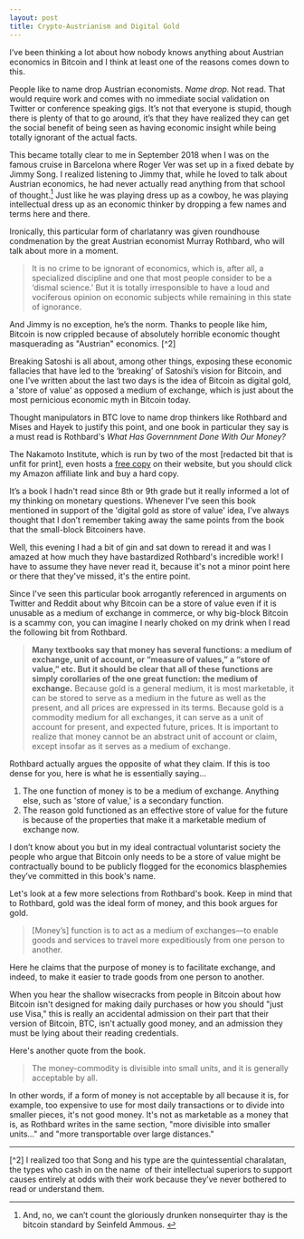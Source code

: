 ```yaml
---
layout: post
title: Crypto-Austrianism and Digital Gold
---
```


I’ve been thinking a lot about how nobody knows anything about Austrian economics in Bitcoin and I think at least one of the reasons comes down to this.

People like to name drop Austrian economists. *Name drop.* Not read. That would require work and comes with no immediate social validation on Twitter or conference speaking gigs. It’s not that everyone is stupid, though there is plenty of that to go around, it’s that they have realized they can get the social benefit of being seen as having economic insight while being totally ignorant of the actual facts.

This became totally clear to me in September 2018 when I was on the famous cruise in Barcelona where Roger Ver was set up in a fixed debate by Jimmy Song. I realized listening to Jimmy that, while he loved to talk about Austrian economics, he had never actually read anything from that school of thought.[^1] Just like he was playing dress up as a cowboy, he was playing intellectual dress up as an economic thinker by dropping a few names and terms here and there.

Ironically, this particular form of charlatanry was given roundhouse condmenation by the great Austrian economist Murray Rothbard, who will talk about more in a moment.

> It is no crime to be ignorant of economics, which is, after all, a specialized discipline and one that most people consider to be a ‘dismal science.’ But it is totally irresponsible to have a loud and vociferous opinion on economic subjects while remaining in this state of ignorance.

And Jimmy is no exception, he’s the norm. Thanks to people like him, Bitcoin is now crippled because of absolutely horrible economic thought masquerading as "Austrian" economics. [^2]

Breaking Satoshi is all about, among other things, exposing these economic fallacies that have led to the ‘breaking’ of Satoshi’s vision for Bitcoin, and one I’ve written about the last two days is the idea of Bitcoin as digital gold, a 'store of value' as opposed a medium of exchange, which is just about the most pernicious economic myth in Bitcoin today.

Thought manipulators in BTC love to name drop thinkers like Rothbard and Mises and Hayek to justify this point, and one book in particular they say is a must read is Rothbard's *What Has Governnment Done With Our Money?* 

The Nakamoto Institute, which is run by two of the most [redacted bit that is unfit for print], even hosts a [free copy](https://nakamotoinstitute.org/static/docs/what-has-government-done-to-our-money.pdf) on their website, but you should click my Amazon affiliate link and buy a hard copy.

It’s a book I hadn't read since 8th or 9th grade but it really informed a lot of my thinking on monetary questions. Whenever I've seen this book mentioned in support of the 'digital gold as store of value' idea, I’ve always thought that I don’t remember taking away the same points from the book that the small-block Bitcoiners have.

Well, this evening I had a bit of gin and sat down to reread it and was I amazed at how much they have bastardized Rothbard's incredible work! I have to assume they have never read it, because it's not a minor point here or there that they've missed, it's the entire point.

Since I've seen this particular book arrogantly referenced in arguments on Twitter and Reddit about why Bitcoin can be a store of value even if it is unusable as a medium of exchange in commerce, or why big-block Bitcoin is a scammy con, you can imagine I nearly choked on my drink when I read the following bit from Rothbard.

> **Many textbooks say that money has several functions: a medium of exchange, unit of account, or “measure of values,” a “store of value,” etc. But it should be clear that all of these functions are simply corollaries of the one great function: the medium of exchange.** Because gold is a general medium, it is most marketable, it can be stored to serve as a medium in the future as well as the present, and all prices are expressed in its terms. Because gold is a commodity medium for all exchanges, it can serve as a unit of account for present, and expected future, prices. It is important to realize that money cannot be an abstract unit of account or claim, except insofar as it serves as a medium of exchange.

Rothbard actually argues the opposite of what they claim. If this is too dense for you, here is what he is essentially saying...

1. The one function of money is to be a medium of exchange. Anything else, such as 'store of value,' is a secondary function.
2. The reason gold functioned as an effective store of value for the future is because of the properties that make it a marketable medium of exchange now.

I don’t know about you but in my ideal contractual voluntarist society the people who argue that Bitcoin only needs to be a store of value might be contractually bound to be publicly flogged for the economics blasphemies they’ve committed in this book's name.

Let's look at a few more selections from Rothbard's book. Keep in mind that to Rothbard, gold was the ideal form of money, and this book argues for gold.

> [Money’s] function is to act as a medium of exchanges—to enable goods and services to travel more expeditiously from one person to another. 

Here he claims that the purpose of money is to facilitate exchange, and indeed, to make it easier to trade goods from one person to another. 

When you hear the shallow wisecracks from people in Bitcoin about how Bitcoin isn't designed for making daily purchases or how you should "just use Visa," this is really an accidental admission on their part that their version of Bitcoin, BTC, isn't actually good money, and an admission they must be lying about their reading credentials.

Here's another quote from the book.

> The money-commodity is divisible into small units, and it is generally acceptable by all.

In other words, if a form of money is not acceptable by all because it is, for example, too expensive to use for most daily transactions or to divide into smaller pieces, it's not good money. It's not as marketable as a money that is, as Rothbard writes in the same section, "more divisible into smaller units..." and "more transportable over large distances." 

---

[^1]: And, no, we can’t count the gloriously drunken nonsequirter thay is the bitcoin standard by Seinfeld Ammous. 

[^2] I realized too that Song and his type are the quintessential charalatan, the types who cash in on the name  of their intellectual superiors to support causes entirely at odds with their work because they’ve never bothered to read or understand them. 
